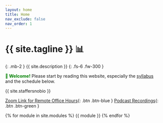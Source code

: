 ```yaml
---
layout: home
title: Home
nav_exclude: false
nav_order: 1
---
```


# {{ site.tagline }} 📊
{: .mb-2 }
{{ site.description }}
{: .fs-6 .fw-300 }

<b style='color: green'> 👋 Welcome!</b>
Please start by reading this website, especially the [syllabus](../syllabus) and the schedule below. 

{{ site.staffersnobio }}

[Zoom Link for Remote Office Hours](https://ucsd.zoom.us/j/96971704832){: .btn .btn-blue } [Podcast Recordings](https://podcast.ucsd.edu/default.aspx){: .btn .btn-green }

{% for module in site.modules %}
{{ module }}
{% endfor %}
